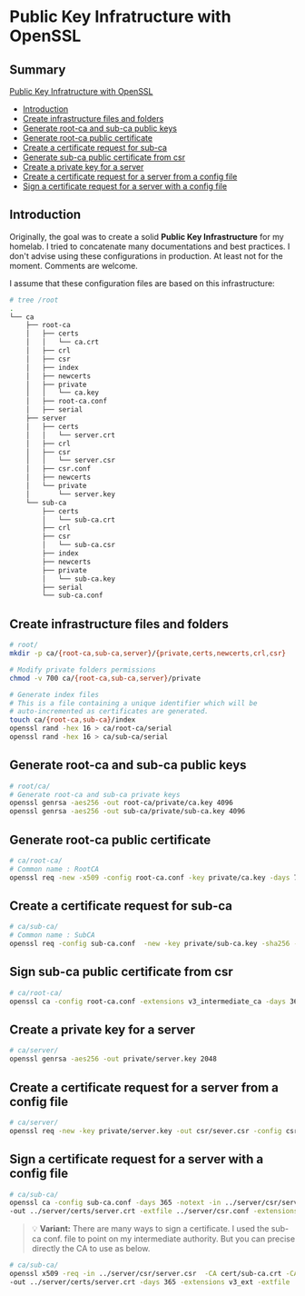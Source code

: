 # Public Key Infratructure with OpenSSL

## Summary
[Public Key Infratructure with OpenSSL](#public-key-infratructure-with-openSSL)
- [Introduction](#introduction)
- [Create infrastructure files and folders](#create-infrastructure-files-and-folders)
- [Generate root-ca and sub-ca public keys](#generate-root-ca-and-sub-ca-public-keys)
- [Generate root-ca public certificate](#create-root-ca-public-certificate)
- [Create a certificate request for sub-ca](#generate-a-certificate-request-for-sub-ca)
- [Generate sub-ca public certificate from csr](#Generate-sub-ca-public-certificate-from-csr)
- [Create a private key for a server](#create-a-private-key-for-a-server)
- [Create a certificate request for a server from a config file](#create-a-certificate-request-for-a-server-from-a-config-file)
- [Sign a certificate request for a server with a config file](#sign-a-certificate-request-for-a-server-with-a-config-file)

## Introduction
Originally, the goal was to create a solid **Public Key Infrastructure** for my homelab. I tried to concatenate many documentations and best practices. I don't advise using these configurations in production. At least not for the moment. Comments are welcome.

I assume that these configuration files are based on this infrastructure:
```Bash
# tree /root
.
└── ca
    ├── root-ca
    │   ├── certs
    │   │   └── ca.crt
    │   ├── crl
    │   ├── csr
    │   ├── index
    │   ├── newcerts
    │   ├── private
    │   │   └── ca.key
    │   ├── root-ca.conf
    │   ├── serial
    ├── server
    │   ├── certs
    │   │   └── server.crt
    │   ├── crl
    │   ├── csr
    │   │   └── server.csr
    │   ├── csr.conf
    │   ├── newcerts
    │   └── private
    │       └── server.key
    └── sub-ca
        ├── certs
        │   └── sub-ca.crt
        ├── crl
        ├── csr
        │   └── sub-ca.csr
        ├── index
        ├── newcerts
        ├── private
        │   └── sub-ca.key
        ├── serial
        └── sub-ca.conf

```
## Create infrastructure files and folders
```Bash
# root/
mkdir -p ca/{root-ca,sub-ca,server}/{private,certs,newcerts,crl,csr}

# Modify private folders permissions
chmod -v 700 ca/{root-ca,sub-ca,server}/private

# Generate index files
# This is a file containing a unique identifier which will be
# auto-incremented as certificates are generated.
touch ca/{root-ca,sub-ca}/index
openssl rand -hex 16 > ca/root-ca/serial
openssl rand -hex 16 > ca/sub-ca/serial
```
## Generate root-ca and sub-ca public keys
```Bash
# root/ca/
# Generate root-ca and sub-ca private keys
openssl genrsa -aes256 -out root-ca/private/ca.key 4096
openssl genrsa -aes256 -out sub-ca/private/sub-ca.key 4096
```

## Generate root-ca public certificate
```Bash
# ca/root-ca/
# Common name : RootCA
openssl req -new -x509 -config root-ca.conf -key private/ca.key -days 7300 -extensions v3_ca -out certs/ca.crt
```

## Create a certificate request for sub-ca
```Bash
# ca/sub-ca/
# Common name : SubCA
openssl req -config sub-ca.conf  -new -key private/sub-ca.key -sha256 -out csr/sub-ca.csr
```

## Sign sub-ca public certificate from csr
```Bash
# ca/root-ca/
openssl ca -config root-ca.conf -extensions v3_intermediate_ca -days 3650 -notext -in ../sub-ca/csr/sub-ca.csr -out ../sub-ca/certs/sub-ca.crt
```

## Create a private key for a server
```Bash
# ca/server/
openssl genrsa -aes256 -out private/server.key 2048
```

## Create a certificate request for a server from a config file
```Bash
# ca/server/
openssl req -new -key private/server.key -out csr/sever.csr -config csr.conf
```

## Sign a certificate request for a server with a config file
```Bash
# ca/sub-ca/
openssl ca -config sub-ca.conf -days 365 -notext -in ../server/csr/server.csr \
-out ../server/certs/server.crt -extfile ../server/csr.conf -extensions v3_ext -sha256
```
> :bulb: **Variant:** There are many ways to sign a certificate. I used the sub-ca conf. file to point on my intermediate authority. But you can precise directly the CA to use as below.

```Bash
# ca/sub-ca/
openssl x509 -req -in ../server/csr/server.csr  -CA cert/sub-ca.crt -CAkey private/sub-ca.key \
-out ../server/certs/server.crt -days 365 -extensions v3_ext -extfile ../server/csr.conf -sha256
```



